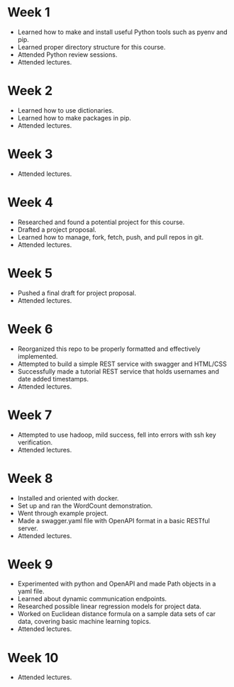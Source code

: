 <h1>Week 1</h1>
<ul>
  <li>Learned how to make and install useful Python tools such as pyenv and pip.</li>
  <li>Learned proper directory structure for this course.</li>
  <li>Attended Python review sessions.</li>
  <li>Attended lectures.</li>
</ul>

<h1>Week 2</h1>
<ul>
  <li>Learned how to use dictionaries.</li>
  <li>Learned how to make packages in pip.</li>
  <li>Attended lectures.</li>
</ul>

<h1>Week 3</h1>
<ul>
  <li>Attended lectures.</li>
</ul>

<h1>Week 4</h1>
<ul>
  <li>Researched and found a potential project for this course.</li>
  <li>Drafted a project proposal.</li>
  <li>Learned how to manage, fork, fetch, push, and pull repos in git.</li>
  <li>Attended lectures.</li>
</ul>

<h1>Week 5</h1>
<ul>
  <li>Pushed a final draft for project proposal.</li>
  <li>Attended lectures.</li>
</ul>

<h1>Week 6</h1>
<ul>
  <li>Reorganized this repo to be properly formatted and effectively implemented.</li>
  <li>Attempted to build a simple REST service with swagger and HTML/CSS</li>
  <li>Successfully made a tutorial REST service that holds usernames and date added timestamps.</li>
  <li>Attended lectures.</li>
</ul>
<h1>Week 7</h1>
<ul>
  <li>Attempted to use hadoop, mild success, fell into errors with ssh key verification.</li>
  <li>Attended lectures.</li>
</ul>
<h1>Week 8</h1>
<ul>
  <li>Installed and oriented with docker.</li>
  <li>Set up and ran the WordCount demonstration.</li>
  <li>Went through example project.</li>
  <li>Made a swagger.yaml file with OpenAPI format in a basic RESTful server.</li>
  <li>Attended lectures.</li>
</ul>
<h1>Week 9</h1>
<ul>
  <li>Experimented with python and OpenAPI and made Path objects in a yaml file.</li>
  <li>Learned about dynamic communication endpoints.</li>
  <li>Researched possible linear regression models for project data.</li>
  <li>Worked on Euclidean distance formula on a sample data sets of car data, covering basic machine learning topics.</li>
  <li>Attended lectures.</li>
</ul>
<h1>Week 10</h1>
<ul>
  <li>Attended lectures.</li>
</ul>
